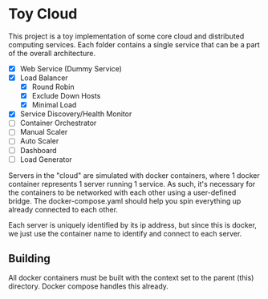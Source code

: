 # Toy Cloud

This project is a toy implementation of some core cloud and
distributed computing services. Each folder contains a single
service that can be a part of the overall architecture.

- [x] Web Service (Dummy Service)
- [x] Load Balancer
  - [x] Round Robin
  - [x] Exclude Down Hosts
  - [x] Minimal Load
- [x] Service Discovery/Health Monitor
- [ ] Container Orchestrator
- [ ] Manual Scaler
- [ ] Auto Scaler
- [ ] Dashboard
- [ ] Load Generator

Servers in the "cloud" are simulated with docker containers, where
1 docker container represents 1 server running 1 service.
As such, it's necessary for the containers to be networked with
each other using a user-defined bridge. The docker-compose.yaml
should help you spin everything up already connected to each
other.

Each server is uniquely identified by its ip address, but since
this is docker, we just use the container name to identify and
connect to each server.

## Building

All docker containers must be built with the context set to the
parent (this) directory. Docker compose handles this already.